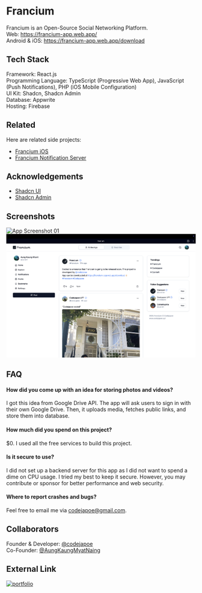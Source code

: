 
# Francium

Francium is an Open-Source Social Networking Platform.<br />
Web: https://francium-app.web.app/<br/>
Android & iOS: https://francium-app.web.app/download<br/>

## Tech Stack
Framework: React.js<br />
Programming Language: TypeScript (Progressive Web App), JavaScript (Push Notifications), PHP (iOS Mobile Configuration)<br />
UI Kit: Shadcn, Shadcn Admin<br />
Database: Appwrite<br />
Hosting: Firebase

## Related

Here are related side projects:

 - [Francium iOS](https://github.com/codejapoe/Francium-iOS)
 - [Francium Notification Server](https://github.com/codejapoe/Francium-Notification)


## Acknowledgements

 - [Shadcn UI](https://ui.shadcn.com/)
 - [Shadcn Admin](https://shadcn-admin.netlify.app/)

## Screenshots

![App Screenshot 01](https://github.com/codejapoe/Francium/blob/main/public/Screenshot-01.png)
![App Screenshot 02](https://github.com/codejapoe/Francium/blob/main/public/Screenshot-02.png)

## FAQ

#### How did you come up with an idea for storing photos and videos?

I got this idea from Google Drive API. The app will ask users to sign in with their own Google Drive. Then, it uploads media, fetches public links, and store them into database.

#### How much did you spend on this project?

$0. I used all the free services to build this project.

#### Is it secure to use?

I did not set up a backend server for this app as I did not want to spend a dime on CPU usage. I tried my best to keep it secure. However, you may contribute or sponsor for better performance and web security.

#### Where to report crashes and bugs?
Feel free to email me via codejapoe@gmail.com.



## Collaborators

Founder & Developer: [@codejapoe](https://www.github.com/codejapoe)<br />
Co-Founder: [@AungKaungMyatNaing](https://github.com/AungKaungMyatNaing)

## External Link

[![portfolio](https://img.shields.io/badge/my_portfolio-000?style=for-the-badge&logo=ko-fi&logoColor=white)](https://codejapoe.xyz/)
